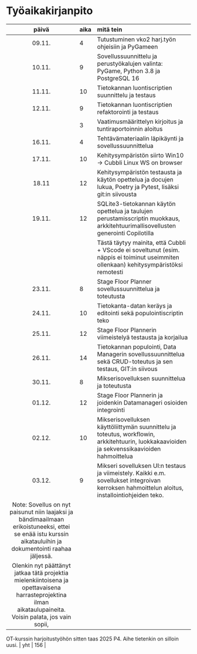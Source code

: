 # Työaikakirjanpito

| päivä | aika | mitä tein  |
| :----:|:-----| :----------|
| 09.11.| 4   | Tutustuminen vko2 harj.työn ohjeisiin ja PyGameen |
| 10.11.| 9   | Sovellussuunnittelu ja perustyökalujen valinta: PyGame, Python 3.8 ja PostgreSQL 16|
| 11.11.| 10  | Tietokannan luontiscriptien suunnittelu ja testaus|
| 12.11.| 9   | Tietokannan luontiscriptien refaktorointi ja testaus |
|       | 3   | Vaatimusmäärittelyn kirjoitus ja tuntiraportoinnin aloitus |
| 16.11.| 4   | Tehtävämateriaalin läpikäynti ja sovellussuunnittelua |
| 17.11.| 10  | Kehitysympäristön siirto Win10 -> Cubbli Linux WS on browser |
| 18.11 | 12  | Kehitysympäristön testausta ja käytön opettelua ja docujen lukua, Poetry ja Pytest, lisäksi git:in siivousta | 
| 19.11.| 12  | SQLite3-tietokannan käytön opettelua ja taulujen perustamisscriptin muokkaus, arkkitehtuurimallisovellusten generointi Copilotilla | 
|       |     | Tästä täytyy mainita, että Cubbli + VScode ei soveltunut (esim. näppis ei toiminut useimmiten ollenkaan) kehitysympäristöksi remotesti     | 
| 23.11.| 8   | Stage Floor Planner sovellussuunnittelua ja toteutusta |
| 24.11.| 10  | Tietokanta-datan keräys ja editointi sekä populointiscriptin teko |
| 25.11.| 12  | Stage Floor Plannerin viimeistelyä testausta ja korjailua |
| 26.11.| 14  | Tietokannan populointi, Data Managerin sovellussuunnittelua sekä CRUD-toteutus ja sen testaus, GIT:in siivous |
| 30.11.| 8   | Mikserisovelluksen suunnittelua ja toteutusta|
| 01.12.| 12  | Stage Floor Plannerin ja joidenkin Datamanageri osioiden integrointi |
| 02.12.| 10  | Mikserisovelluksen käyttöliittymän suunnittelu ja toteutus, workflowin, arkkitehtuurin, luokkakaavioiden ja sekvenssikaavioiden hahmoittelua |
| 03.12.| 9   | Mikseri sovelluksen UI:n testaus ja viimeistely. Kaikki e.m. sovellukset integroivan kerroksen hahmoittelun aloitus, installointiohjeiden teko.|
| Note: Sovellus on nyt paisunut niin laajaksi ja bändimaailmaan erikoistuneeksi, ettei se enää istu kurssin aikatauluihin ja dokumentointi raahaa jäljessä.
| Olenkin nyt päättänyt jatkaa tätä projektia mielenkiintoisena ja opettavaisena harrasteprojektina ilman aikataulupaineita. Voisin palata, jos vain sopii, 
OT-kurssin  harjoitustyöhön sitten taas 2025 P4. Aihe tietenkin on silloin uusi.
| yht   | 156 | 

